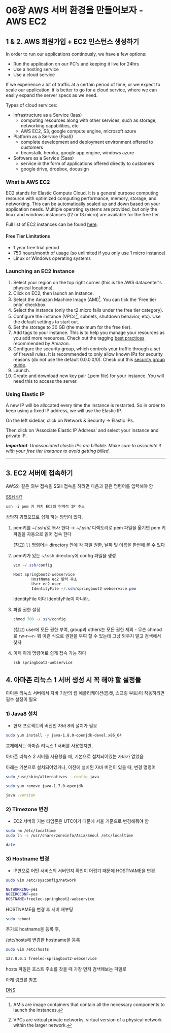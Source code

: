 # 06장 AWS 서버 환경을 만들어보자 - AWS EC2
## 1 & 2. AWS 회원가입 + EC2 인스턴스 생성하기

In order to run our applications continously, we have a few options:
* Run the application on our PC's and keeping it live for 24hrs
* Use a hosting service
* Use a cloud service

If we experience a lot of traffic at a certain period of time, or we expect to scale our application, it is better to go for a cloud service, where we can easily expand the server specs as we need. 

Types of cloud services:
* Infrastructure as a Service (Iaas)
    * computing resources along with other services, such as storage, networking capabilities, etc
    * AWS EC2, S3, google compute engine, microsoft azure
* Platform as a Service (PaaS)
    * complete development and deployment environment offered to customers
    * beanstalk, heroku, google app engine, windows azure
* Software as a Service (Saas)
    * service in the form of applications offered directly to customers
    * google drive, dropbox, docusign

### What is AWS EC2
EC2 stands for Elastic Compute Cloud. It is a general purpose computing resource with optimized computing performance, memory, storage, and networking. This can be automatically scaled up and down based on your application needs. Multiple operating systems are provided, but only the linux and windows instances (t2 or t3.micro) are available for the free tier.

Full list of EC2 instances can be found [here](https://aws.amazon.com/ec2/instance-types/).

#### Free Tier Limitations
* 1 year free trial period
* 750 hours/month of usage (so unlimited if you only use 1 micro instance)
* Linux or Windows operating systems

### Launching an EC2 Instance
1. Select your region on the top right corner (this is the AWS datacenter's physical locations).
2. Click on EC2, then launch an instance.
3. Select the Amazon Machine Image (AMI)[^ami]. You can tick the 'Free tier only' checkbox. 
4. Select the instance (only the t2.micro falls under the free tier category).
5. Configure the instance (VPCs[^vpc], subnets, shutdown behavior, etc). Use the default settings to start out. 
6. Set the storage to 30 GB (the maximum for the free tier).
7. Add tags to your instance. This is to help you manage your resources as you add more resources. Check out the tagging [best practices](https://d1.awsstatic.com/whitepapers/aws-tagging-best-practices.pdf) recommended by Amazon.
8. Configure the security group, which controls your traffic through a set of firewall rules. It is recommended to only allow known IPs for security reasons (do not use the default 0.0.0.0/0). Check out this [security group guide](https://docs.aws.amazon.com/AWSEC2/latest/UserGuide/security-group-rules-reference.html).
9. Launch.
10. Create and download new key pair (.pem file) for your instance. You will need this to access the server.

### Using Elastic IP
A new IP will be allocated every time the instance is restarted. So in order to keep using a fixed IP address, we will use the Elastic IP. 

On the left sidebar, click on Network & Security -> Elastic IPs.

Then click on 'Associate Elastic IP Address' and select your instance and private IP. 

***Important**: Unassociated elastic IPs are billable. Make sure to associate it with your free tier instance to avoid getting billed.*

---
[^ami]: AMIs are image containers that contain all the necessary components to launch the instances.  
[^vpc]: VPCs are virtual private networks, virtual version of a physical network within the larger network. 

## 3. EC2 서버에 접속하기
AWS와 같은 외부 접속을 SSH 접속을 하려면 다음과 같은 명령어를 입력해야 함

[SSH 란?](https://baked-corn.tistory.com/52)

```java
ssh -i pem 키 위치 EC2의 탄력적 IP 주소
```

상당히 귀찮으므로 쉽게 하는 방법이 있다.

1. pem키를 ~/.ssh/로 복사 한다 → ~/.ssh/ 디렉토리로 pem 파일을 옮기면 pem 키 파일을 자동으로 읽어 접속 한다
    
    (참고) `ll` 명령어는 directory 안에 각 파일 권한, 날짜 및 이름을 한번에 볼 수 있다
    
2. pem키가 있는 ~/.ssh directory에 config 파일을 생성
    
    ```java
    vim ~/.ssh/config
    ```
    
    ```java
    Host springboot2-webservice
    		HostName ec2 탄력 주소
    		User ec2-user
    		IdentityFile ~/.ssh/springboot2-webservice.pem
    ```
    
    Identi**t**yFile 이다 IdentifyFile이 아니라..
    
3. 파일 권한 설정
    
    ```java
    chmod 700 ~/.ssh/config
    ```
    
    (참고) user에 모든 권한 부여, group과 others는 모든 권한 제외 - 무슨 chmod로 rw-r—r- 뭐 이런 식으로 권한을 부여 할 수 있는데 그냥 외우지 말고 검색해서 찾자
    
4. 이제 아래 명령어로 쉽게 접속 가능 하다
    
    ```java
    ssh springboot2-webservice
    ```
    
## 4. 아마존 리눅스 1 서버 생성 시 꼭 해야 할 설정들
아마존 리눅스 서버에서 자바 기반의 웹 애플리케이션(톰캣, 스프링 부트)이 작동하려면 필수 설정이 필요

 

### 1) Java8 설치

- 현재 프로젝트의 버전인 자바 8의 설치가 필요

```bash
sudo yum install -y java-1.8.0-openjdk-devel.x86_64
```

교재에서는 아마존 리눅스 1 서버를 사용했지만,

아마존 리눅스 2 서버를 사용했을 때, 기본으로 설치되어있는 자바가 없었음

아래는 기본으로 설치되어있거나, 이전에 설치된 자바 버전이 있을 때, 변경 명령어

```bash
sudo /usr/sbin/alternatives --config java
```

```bash
sudo yum remove java-1.7.0-openjdk
```

```bash
java -version
```

### 2) Timezone 변경

- EC2 서버의 기본 타임존은 UTC이기 때문에 서울 기준으로 변경해줘야 함

```bash
sudo rm /etc/localtime
sudo ln -s /usr/share/zoneinfo/Asia/Seoul /etc/localtime
```

```bash
date
```

### 3) Hostname 변경

- IP만으로 어떤 서비스의 서버인지 확인이 어렵기 때문에 HOSTNAME을 변경

```bash
sudo vim /etc/sysconfig/network
```

```bash
NETWORKING=yes
NOZEROCONF=yes
HOSTNAME=freelec-springboot2-webservice
```

HOSTNAME을 변경 후 서버 재부팅

```bash
sudo reboot
```

추가로 hostname을 등록 후, 

/etc/hosts에 변경한 hostname을 등록

```bash
sudo vim /etc/hosts
```

```bash
127.0.0.1 freelec-springboot2-webservice
```

hosts 파일은 호스트 주소를 찾을 때 가장 먼저 검색해보는 파일로

아래 링크를 참조

[DNS](https://dheldh77.tistory.com/entry/%EB%84%A4%ED%8A%B8%EC%9B%8C%ED%81%AC-DNSDomain-Name-System)
